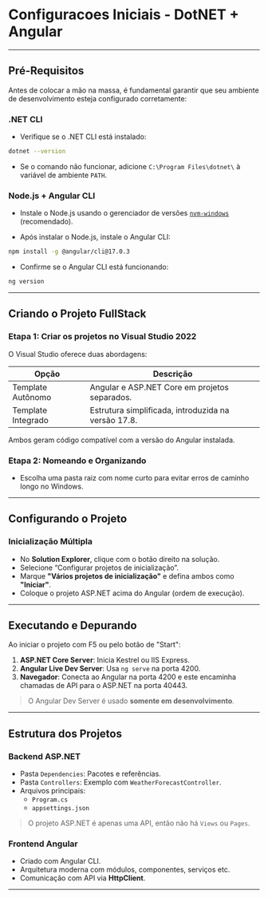 # Configuracoes Iniciais - DotNET + Angular

---

## Pré-Requisitos

Antes de colocar a mão na massa, é fundamental garantir que seu ambiente de desenvolvimento esteja configurado corretamente:

### .NET CLI

- Verifique se o .NET CLI está instalado:

```bash
dotnet --version
```

- Se o comando não funcionar, adicione `C:\Program Files\dotnet\` à variável de ambiente `PATH`.

### Node.js + Angular CLI

- Instale o Node.js usando o gerenciador de versões [`nvm-windows`](https://github.com/coreybutler/nvm-windows/releases) (recomendado).

- Após instalar o Node.js, instale o Angular CLI:

```bash
npm install -g @angular/cli@17.0.3
```

- Confirme se o Angular CLI está funcionando:

```bash
ng version
```

---

## Criando o Projeto FullStack

### Etapa 1: Criar os projetos no Visual Studio 2022

O Visual Studio oferece duas abordagens:

| Opção              | Descrição                                           |
| ------------------ | --------------------------------------------------- |
| Template Autônomo  | Angular e ASP.NET Core em projetos separados.       |
| Template Integrado | Estrutura simplificada, introduzida na versão 17.8. |

Ambos geram código compatível com a versão do Angular instalada.

### Etapa 2: Nomeando e Organizando

- Escolha uma pasta raiz com nome curto para evitar erros de caminho longo no Windows.

---

## Configurando o Projeto

### Inicialização Múltipla

- No **Solution Explorer**, clique com o botão direito na solução.
- Selecione “Configurar projetos de inicialização”.
- Marque **"Vários projetos de inicialização"** e defina ambos como **"Iniciar"**.
- Coloque o projeto ASP.NET acima do Angular (ordem de execução).

---

## Executando e Depurando

Ao iniciar o projeto com F5 ou pelo botão de "Start":

1. **ASP.NET Core Server**: Inicia Kestrel ou IIS Express.
2. **Angular Live Dev Server**: Usa `ng serve` na porta 4200.
3. **Navegador**: Conecta ao Angular na porta 4200 e este encaminha chamadas de API para o ASP.NET na porta 40443.

> O Angular Dev Server é usado **somente em desenvolvimento**.

---

## Estrutura dos Projetos

### Backend ASP.NET

- Pasta `Dependencies`: Pacotes e referências.
- Pasta `Controllers`: Exemplo com `WeatherForecastController`.
- Arquivos principais:
  - `Program.cs`
  - `appsettings.json`

> O projeto ASP.NET é apenas uma API, então não há `Views` ou `Pages`.

### Frontend Angular

- Criado com Angular CLI.
- Arquitetura moderna com módulos, componentes, serviços etc.
- Comunicação com API via **HttpClient**.

---
